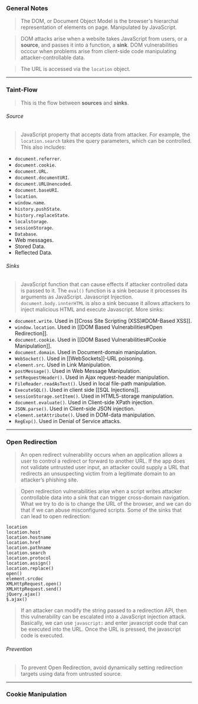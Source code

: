 
### General Notes

> The DOM, or Document Object Model is the browser's hierarchal representation of elements on page.
> Manipulated by JavaScript.

> DOM attacks arise when a website takes JavaScript from users, or a **source**, and passes it into a function, a **sink**.
> DOM vulnerabilities occcur when problems arise from client-side code manipulating attacker-controllable data.

> The URL is accessed via the `location` object.

---

### Taint-Flow 

> This is the flow between **sources** and **sinks**.
###### Source

> JavaScript property that accepts data from attacker.
> For example, the `location.search` takes the query parameters, which can be controlled.
> This also includes: 
* `document.referrer`.
* `document.cookie`.
* `document.URL`.
* `document.documentURI`.
* `document.URLUnencoded`.
* `document.baseURI`.
* `location`.
* `window.name`.
* `history.pushState`.
* `history.replaceState`.
* `localstorage`.
* `sessionStorage`.
* `Database`.
* Web messages.
* Stored Data.
* Reflected Data.
###### Sinks

> JavaScript function that can cause effects if attacker controlled data is passed to it.
> The `eval()` function is a sink because it processes its arguments as JavaScript. Javascript Injection.
> `document.body.innterHTML` is also a sink becuase it allows attackers to inject malicious HTML and execute Javascript.
> More sinks:
* `document.write`. Used in [[Cross Site Scripting (XSS)#DOM-Based XSS]].
* `window.location`. Used in [[DOM Based Vulnerabilities#Open Redirection]].
* `document.cookie`. Used in [[DOM Based Vulnerabilities#Cookie Manipulation]].
* `document.domain`. Used in Document-domain manipulation.
* `WebSocket()`. Used in [[WebSockets]]-URL poisoning.
* `element.src`. Used in Link Manipulation.
* `postMessage()`. Used in Web Message Manipulation.
* `setRequestHeader()`. Used in Ajax request-header manipulation.
* `FileReader.readAsText()`. Used in local file-path manipulation.
* `ExecuteSQL()`. Used in client side [[SQL Injections]].
* `sessionStorage.setItem()`. Used in HTML5-storage manipulation.
* `document.evaluate()`. Used in Client-side XPath injection.
* `JSON.parse()`. Used in Client-side JSON injection.
* `element.setAttribute()`. Used in DOM-data manipulation.
* `RegExp()`. Used in Denial of Service attacks.

---

### Open Redirection

> An open redirect vulnerability occurs when an application allows a user to control a redirect or forward to another URL. If the app does not validate untrusted user input, an attacker could supply a URL that redirects an unsuspecting victim from a legitimate domain to an attacker’s phishing site.

> Open redirection vulnerabilities arise when a script writes attacker controllable data into a sink that can trigger cross-domain navigation.
> What we try to do is to change the URL of the browser, and we can do that if we can abuse misconfigured scripts.
> Some of the sinks that can lead to open redirection:

```
location 
location.host 
location.hostname 
location.href 
location.pathname 
location.search 
location.protocol 
location.assign() 
location.replace() 
open() 
element.srcdoc 
XMLHttpRequest.open() 
XMLHttpRequest.send() 
jQuery.ajax() 
$.ajax()
```

> If an attacker can modify the string passed to a redirection API, then this vulnerability can be escalated into a JavaScript injection attack.
> Basically, we can use `javascript:` and enter javascript code that can be executed into the URL.
> Once the URL is pressed, the javascript code is executed.

###### Prevention

> To prevent Open Redirection, avoid dynamically setting redirection targets using data from untrusted source.

---

### Cookie Manipulation

